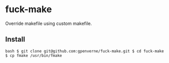 # fuck-make
Override makefile using custom makefile.


## Install
``bash
$ git clone git@github.com:gpenverne/fuck-make.git
$ cd fuck-make
$ cp fmake /usr/bin/fmake
``
